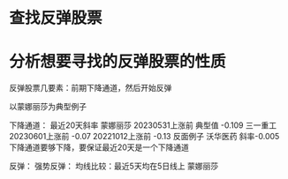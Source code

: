 # 查找反弹股票
# 分析想要寻找的反弹股票的性质

反弹股票几要素：前期下降通道，然后开始反弹

以蒙娜丽莎为典型例子

下降通道：
    最近20天斜率
        蒙娜丽莎 20230531上涨前 典型值 -0.109
        三一重工 20230601上涨前 -0.07
                20221012上涨前 -0.13
        反面例子 沃华医药 斜率-0.005
    下降通道要够下降，要保证最近20天是一个下降通道

反弹：
    强势反弹：
        均线比较：最近5天均在5日线上  蒙娜丽莎

